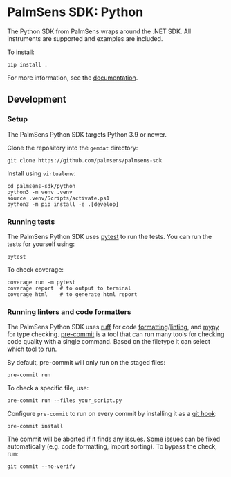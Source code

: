 # PalmSens SDK: Python

The Python SDK from PalmSens wraps around the .NET SDK. All instruments are supported and examples are included.

To install:

```
pip install .
```

For more information, see the [documentation](http://palmsens.github.io/palmsens_sdk/python).

## Development

### Setup

The PalmSens Python SDK targets Python 3.9 or newer.

Clone the repository into the `gemdat` directory:

```console
git clone https://github.com/palmsens/palmsens-sdk
```

Install using `virtualenv`:

```console
cd palmsens-sdk/python
python3 -m venv .venv
source .venv/Scripts/activate.ps1
python3 -m pip install -e .[develop]
```

### Running tests

The PalmSens Python SDK uses [pytest](https://docs.pytest.org/en/latest/) to run the tests. You can run the tests for yourself using:

```console
pytest
```

To check coverage:

```console
coverage run -m pytest
coverage report  # to output to terminal
coverage html    # to generate html report
```

### Running linters and code formatters

The PalmSens Python SDK uses [ruff](https://astral.sh/ruff) for code [formatting](https://docs.astral.sh/ruff/formatter/)/[linting](https://docs.astral.sh/ruff/linter/), and [mypy](https://www.mypy-lang.org/) for type checking.
[pre-commit](https://pre-commit.com/) is a tool that can run many tools for checking code quality with a single command.
Based on the filetype it can select which tool to run.

By default, pre-commit will only run on the staged files:

```
pre-commit run
```

To check a specific file, use:

```
pre-commit run --files your_script.py
```

Configure `pre-commit` to run on every commit by installing it as a [git hook](https://git-scm.com/book/en/v2/Customizing-Git-Git-Hooks):

```
pre-commit install
```

The commit will be aborted if it finds any issues.
Some issues can be fixed automatically (e.g. code formatting, import sorting).
To bypass the check, run:

```
git commit --no-verify
```
